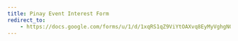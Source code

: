 ```yaml
---
title: Pinay Event Interest Form
redirect_to:
    - https://docs.google.com/forms/u/1/d/1xqRS1qZ9ViYtOAXvq8EyMyVghgN0hjWJAb6qQXIT9cs/edit
---
```

